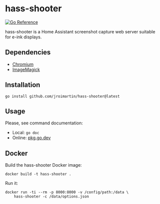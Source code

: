 # hass-shooter

[![Go Reference](https://pkg.go.dev/badge/github.com/jroimartin/hass-shooter.svg)](https://pkg.go.dev/github.com/jroimartin/hass-shooter)

hass-shooter is a Home Assistant screenshot capture web server suitable for
e-ink displays.

## Dependencies

- [Chromium](https://www.chromium.org/)
- [ImageMagick](https://imagemagick.org/)

## Installation

```
go install github.com/jroimartin/hass-shooter@latest
```

## Usage

Please, see command documentation:

- Local: `go doc`
- Online: [pkg.go.dev](https://pkg.go.dev/github.com/jroimartin/hass-shooter)

## Docker

Build the hass-shooter Docker image:

```
docker build -t hass-shooter .
```

Run it:

```
docker run -ti --rm -p 8000:8000 -v /config/path:/data \
    hass-shooter -c /data/options.json
```

